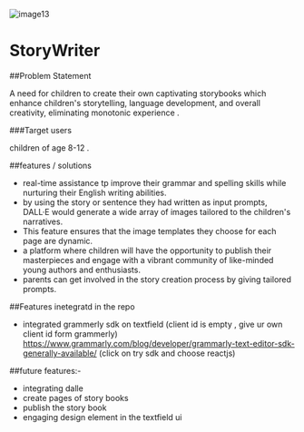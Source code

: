 ![image13](https://github.com/shazna-sadique/StoryWriter/assets/55852938/dbc5251e-bad2-4b3d-b1aa-062f810f9b4d)

# StoryWriter

##Problem Statement  

A need for children to create their own captivating storybooks which enhance children's storytelling, language development, and overall creativity, eliminating monotonic experience .
 
 ###Target users
 
 children of age 8-12 .
 
 ##features / solutions
 
 - real-time assistance tp improve their grammar and spelling skills while nurturing their English writing abilities.
 -  by using the story or sentence they had written as input prompts, DALL·E would generate a wide array of images tailored to the children's narratives.
 - This feature ensures that the image templates they choose for each page are dynamic.
 - a platform where children will have the opportunity to publish their masterpieces and engage with a vibrant community of like-minded young authors and enthusiasts. 
 - parents can get involved in the story creation process by giving tailored prompts.
 
 ##Features inetegratd in the repo
 
 - integrated grammerly sdk on textfield (client id is empty , give ur own client id form grammerly)
  https://www.grammarly.com/blog/developer/grammarly-text-editor-sdk-generally-available/  (click on try sdk and choose reactjs)
  
  
  
  
  ##future features:-
  - integrating dalle
  - create pages of story books 
  - publish the story book 
  - engaging design element in the textfield ui 

